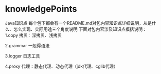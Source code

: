 # knowledgePoints
Java知识点
每个包下都会有一个README.md对包内容知识点详细说明，从是什么、怎么实现、实际用途三个角度说明
下面对包内容涉及知识点概括说明：
1.copy
拷贝：深拷贝、浅拷贝

2.grammar
一般得语法

3.logger
日志工具

4.proxy
代理：静态代理、动态代理（jdk代理、cglib代理）
